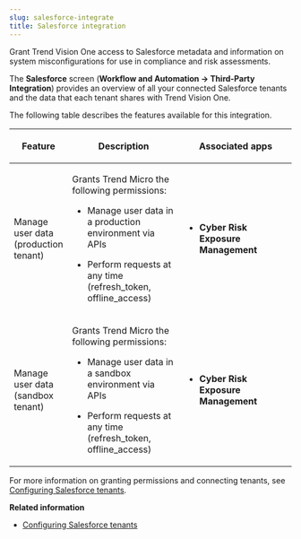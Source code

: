 ```yaml
---
slug: salesforce-integrate
title: Salesforce integration
---
```


Grant Trend Vision One access to Salesforce metadata and information on system misconfigurations for use in compliance and risk assessments.

The **Salesforce** screen (**Workflow and Automation → Third-Party Integration**) provides an overview of all your connected Salesforce tenants and the data that each tenant shares with Trend Vision One.

The following table describes the features available for this integration.

<table>
<colgroup>
<col style="width: 20%" />
<col style="width: 40%" />
<col style="width: 40%" />
</colgroup>
<thead>
<tr>
<th><p>Feature</p></th>
<th><p>Description</p></th>
<th><p>Associated apps</p></th>
</tr>
</thead>
<tbody>
<tr>
<td><p>Manage user data (production tenant)</p></td>
<td><p>Grants Trend Micro the following permissions:</p>
<ul>
<li><p>Manage user data in a production environment via APIs</p></li>
<li><p>Perform requests at any time (refresh_token, offline_access)</p></li>
</ul></td>
<td><ul>
<li><p><strong>Cyber Risk Exposure Management</strong></p></li>
</ul></td>
</tr>
<tr>
<td><p>Manage user data (sandbox tenant)</p></td>
<td><p>Grants Trend Micro the following permissions:</p>
<ul>
<li><p>Manage user data in a sandbox environment via APIs</p></li>
<li><p>Perform requests at any time (refresh_token, offline_access)</p></li>
</ul></td>
<td><ul>
<li><p><strong>Cyber Risk Exposure Management</strong></p></li>
</ul></td>
</tr>
</tbody>
</table>

For more information on granting permissions and connecting tenants, see [Configuring Salesforce tenants](salesforce-tennants.md).

**Related information**

- [Configuring Salesforce tenants](salesforce-tennants.md "Connect Salesforce tenants to share Salesforce metadata and information on system misconfigurations with Trend Vision One.")
